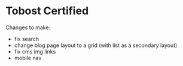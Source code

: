 # Tobost Certified

Changes to make: 

- fix search
- change blog page layout to a grid (with list as a secondary layout)
- fix cms img links
- mobile nav

